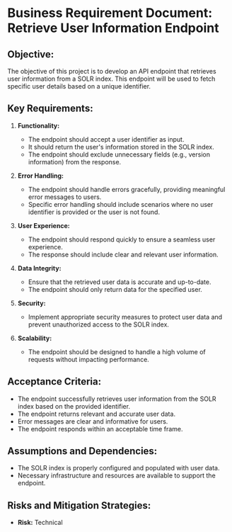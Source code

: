 # Business Requirement Document: Retrieve User Information Endpoint

## Objective:
The objective of this project is to develop an API endpoint that retrieves user information from a SOLR index. This endpoint will be used to fetch specific user details based on a unique identifier.

## Key Requirements:

1. **Functionality:**
   - The endpoint should accept a user identifier as input.
   - It should return the user's information stored in the SOLR index.
   - The endpoint should exclude unnecessary fields (e.g., version information) from the response.

2. **Error Handling:**
   - The endpoint should handle errors gracefully, providing meaningful error messages to users.
   - Specific error handling should include scenarios where no user identifier is provided or the user is not found.

3. **User Experience:**
   - The endpoint should respond quickly to ensure a seamless user experience.
   - The response should include clear and relevant user information.

4. **Data Integrity:**
   - Ensure that the retrieved user data is accurate and up-to-date.
   - The endpoint should only return data for the specified user.

5. **Security:**
   - Implement appropriate security measures to protect user data and prevent unauthorized access to the SOLR index.

6. **Scalability:**
   - The endpoint should be designed to handle a high volume of requests without impacting performance.

## Acceptance Criteria:

- The endpoint successfully retrieves user information from the SOLR index based on the provided identifier.
- The endpoint returns relevant and accurate user data.
- Error messages are clear and informative for users.
- The endpoint responds within an acceptable time frame.

## Assumptions and Dependencies:

- The SOLR index is properly configured and populated with user data.
- Necessary infrastructure and resources are available to support the endpoint.

## Risks and Mitigation Strategies:

- **Risk:** Technical

